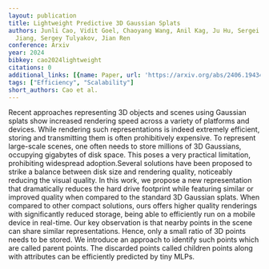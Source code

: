 ```yaml
---
layout: publication
title: Lightweight Predictive 3D Gaussian Splats
authors: Junli Cao, Vidit Goel, Chaoyang Wang, Anil Kag, Ju Hu, Sergei Korolev, Chenfanfu
  Jiang, Sergey Tulyakov, Jian Ren
conference: Arxiv
year: 2024
bibkey: cao2024lightweight
citations: 0
additional_links: [{name: Paper, url: 'https://arxiv.org/abs/2406.19434'}]
tags: ["Efficiency", "Scalability"]
short_authors: Cao et al.
---
```

Recent approaches representing 3D objects and scenes using Gaussian splats
show increased rendering speed across a variety of platforms and devices. While
rendering such representations is indeed extremely efficient, storing and
transmitting them is often prohibitively expensive. To represent large-scale
scenes, one often needs to store millions of 3D Gaussians, occupying gigabytes
of disk space. This poses a very practical limitation, prohibiting widespread
adoption.Several solutions have been proposed to strike a balance between disk
size and rendering quality, noticeably reducing the visual quality. In this
work, we propose a new representation that dramatically reduces the hard drive
footprint while featuring similar or improved quality when compared to the
standard 3D Gaussian splats. When compared to other compact solutions, ours
offers higher quality renderings with significantly reduced storage, being able
to efficiently run on a mobile device in real-time. Our key observation is that
nearby points in the scene can share similar representations. Hence, only a
small ratio of 3D points needs to be stored. We introduce an approach to
identify such points which are called parent points. The discarded points
called children points along with attributes can be efficiently predicted by
tiny MLPs.